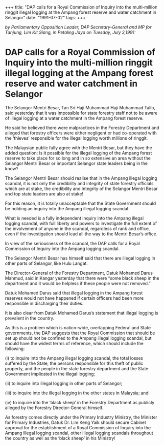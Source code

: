 +++ 
title: "DAP calls for a Royal Commission of Inquiry into the multi-million ringgit illegal logging at the Ampang forest reserve and water catchment in Selangor"
date: "1991-07-02"
tags:
+++

_by Parliamentary Opposition Leader, DAP Secretary-General and MP for Tanjung, Lim Kit Siang, in Petaling Jaya on Tuesday, July 2,1991:_

# DAP calls for a Royal Commission of Inquiry into the multi-million ringgit illegal logging at the Ampang forest reserve and water catchment in Selangor

The Selangor Mentri Besar, Tan Sri Haji Muhammad Haji Muhammad Talib, said yesterday that it was impossible for state forestry staff not to be aware of illegal logging at a water catchment in the Ampang forest reserve.</u>

He said he believed there were malpractices in the Forestry Department and alleged that forestry officers were either negligent or had co-operated with the ‘thieves’ responsible for the illegal logging worth millions of ringgit.

The Malaysian public fully agree with the Mentri Besar, but they have the added question: Is it possible for the illegal logging of the Ampang forest reserve to take place for so long and in so extensive an area without the Selangor Mentri Besar or important Selangor state leaders being in the know?

The Selangor Mentri Besar should realise that in the Ampang illegal logging scandal, it is not only the credibility and integrity of state forestry officials which are at stake, the credibility and integrity of the Selangor Mentri Besar and top state leaders are also at stake!

For this reason, it is totally unacceptable that the State Government should be holding an inquiry into the Ampang illegal logging scandal.

What is needed is a fully independent inquiry into the Ampang illegal logging scandal, with full liberty and powers to investigate the full extent of the involvement of anyone in the scandal, regardless of rank and office, even if the investigation should lead all the way to the Mentri Besar’s office.

In view of the seriousness of the scandal, the DAP calls for a Royal Commission of Inquiry into the Ampang logging scandal.

The Selangor Mentri Besar has himself said that there are illegal logging in other parts of Selangor, like Hulu Langat.

The Director-General of the Forestry Department, Datuk Mohamed Darus Mahmud, said in Kangar yesterday that there were “some black sheep in the department and it would be helpless if these people were not removed.”

Datuk Mohamed Darus said that illegal logging in the Ampang forest reserves would not have happened if certain officers had been more responsible in discharging their duties.

It is also clear from Datuk Mohamed Darus’s statement that illegal logging is prevalent in the country.

As this is a problem which is nation-wide, overlapping Federal and State governments, the DAP suggests that the Royal Commission that should be set up should not be confined to the Ampang illegal logging scandal, but should have the widest terms of reference, which should include the following:

(i)	to inquire into the Ampang illegal logging scandal, the total losses suffered by the State, the persons responsible for this theft of public property, and the people in the state forestry department and the State Government implicated in the illegal logging;

(ii)	to inquire into illegal logging in other parts of Selangor;

(iii)	to inquire into the illegal logging in the other states in Malaysia; and

(iv)	to inquire into the ‘black sheep’ in the Forestry Department as publicly alleged by the Forestry Director-General himself.

As forestry comes directly under the Primary Industry Ministry, the Minister for Primary Industries, Datuk Dr. Lim Keng Yaik should secure Cabinet approval for the establishment of a Royal Commission of Inquiry into the Ampang illegal logging scandal, other illegal logging scandals throughout the country as well as the ‘black sheep’ in his Ministry!
 
